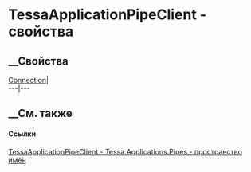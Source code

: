# TessaApplicationPipeClient - свойства
##  __Свойства
[Connection](P_Tessa_Applications_Pipes_TessaApplicationPipeClient_Connection.htm)|  
---|---  
## __См. также
#### Ссылки
[TessaApplicationPipeClient -
](T_Tessa_Applications_Pipes_TessaApplicationPipeClient.htm)
[Tessa.Applications.Pipes - пространство имён](N_Tessa_Applications_Pipes.htm)
